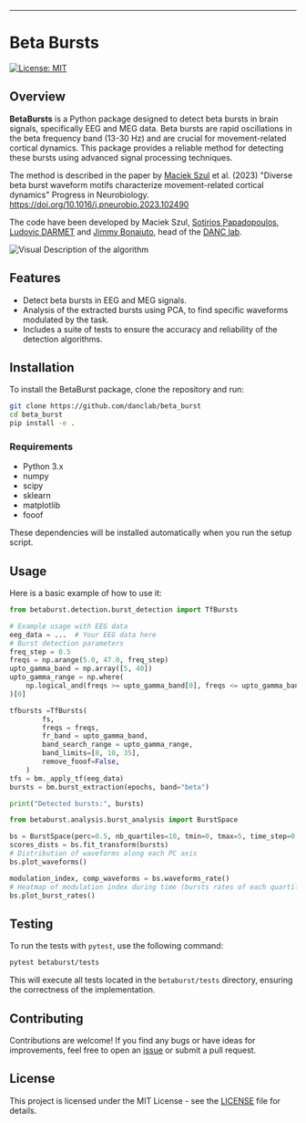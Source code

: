 ---

# Beta Bursts

[![License: MIT](https://img.shields.io/badge/License-MIT-yellow.svg)](https://opensource.org/licenses/MIT)

## Overview

**BetaBursts** is a Python package designed to detect beta bursts in brain signals, specifically EEG and MEG data. Beta bursts are rapid oscillations in the beta frequency band (13-30 Hz) and are crucial for movement-related cortical dynamics. This package provides a reliable method for detecting these bursts using advanced signal processing techniques.

The method is described in the paper by [Maciek Szul](http://www.isc.cnrs.fr/index.rvt?member=maciek%5F%5Fszul) et al. (2023) "Diverse beta burst waveform motifs characterize movement-related cortical dynamics" Progress in Neurobiology. https://doi.org/10.1016/j.pneurobio.2023.102490

The code have been developed by Maciek Szul, [Sotirios Papadopoulos](http://www.isc.cnrs.fr/index.rvt?member=sotiris%5Fpapadopoulos), [Ludovic DARMET](http://www.isc.cnrs.fr/index.rvt?language=en&member=ludovic%5Fdarmet) and [Jimmy Bonaiuto](http://www.isc.cnrs.fr/index.rvt?member=james%5Fbonaiuto), head of the [DANC lab](https://www.danclab.com/).

![Visual Description of the algorithm](./img/algo_description.png)
## Features

- Detect beta bursts in EEG and MEG signals.
- Analysis of the extracted bursts using PCA, to find specific waveforms modulated by the task.
- Includes a suite of tests to ensure the accuracy and reliability of the detection algorithms.

## Installation

To install the BetaBurst package, clone the repository and run:

```bash
git clone https://github.com/danclab/beta_burst
cd beta_burst
pip install -e .
```

### Requirements

- Python 3.x
- numpy
- scipy
- sklearn
- matplotlib
- fooof

These dependencies will be installed automatically when you run the setup script.

## Usage

Here is a basic example of how to use it:

```python
from betaburst.detection.burst_detection import TfBursts

# Example usage with EEG data
eeg_data = ...  # Your EEG data here
# Burst detection parameters
freq_step = 0.5
freqs = np.arange(5.0, 47.0, freq_step)
upto_gamma_band = np.array([5, 40])
upto_gamma_range = np.where(
    np.logical_and(freqs >= upto_gamma_band[0], freqs <= upto_gamma_band[1])
)[0]

tfbursts =TfBursts(
        fs,
        freqs = freqs,
        fr_band = upto_gamma_band,
        band_search_range = upto_gamma_range,
        band_limits=[8, 10, 35],
        remove_fooof=False,
    )
tfs = bm._apply_tf(eeg_data)
bursts = bm.burst_extraction(epochs, band="beta")

print("Detected bursts:", bursts)

from betaburst.analysis.burst_analysis import BurstSpace

bs = BurstSpace(perc=0.5, nb_quartiles=10, tmin=0, tmax=5, time_step=0.2)
scores_dists = bs.fit_transform(bursts)
# Distribution of waveforms along each PC axis
bs.plot_waveforms()

modulation_index, comp_waveforms = bs.waveforms_rate()
# Heatmap of modulation index during time (bursts rates of each quartile)
bs.plot_burst_rates()
```

## Testing

To run the tests with `pytest`, use the following command:

```bash
pytest betaburst/tests
```

This will execute all tests located in the `betaburst/tests` directory, ensuring the correctness of the implementation.

## Contributing

Contributions are welcome! If you find any bugs or have ideas for improvements, feel free to open an [issue](https://github.com/danc_lab/beta_burst/issues) or submit a pull request.

## License

This project is licensed under the MIT License - see the [LICENSE](LICENSE) file for details.
